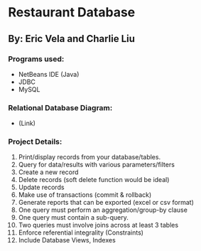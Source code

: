 # Restaurant Database

## By: Eric Vela and Charlie Liu

### Programs used:
- NetBeans IDE (Java)
- JDBC
- MySQL

### Relational Database Diagram:
- (Link)

### Project	Details:
1. Print/display records	from	your	database/tables.
2. Query for	data/results	with	various	parameters/filters
3. Create	a	new	record
4. Delete	records	(soft	delete	function	would	be	ideal)
5. Update	records
6. Make	use	of	transactions	(commit	&	rollback)
7. Generate	reports	that	can	be	exported	(excel	or	csv	format)
8. One	query	must	perform	an	aggregation/group-by	clause
9. One	query	must	contain	a	sub-query.
10. Two	queries	must	involve	joins	across	at	least	3	tables
11. Enforce	referential	integrality (Constraints)
12. Include	Database	Views,	Indexes
